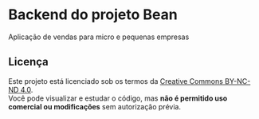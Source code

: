 # Backend do projeto Bean

Aplicação de vendas para micro e pequenas empresas

## Licença

Este projeto está licenciado sob os termos da [Creative Commons BY-NC-ND 4.0](https://creativecommons.org/licenses/by-nc-nd/4.0/deed.pt_BR).  
Você pode visualizar e estudar o código, mas **não é permitido uso comercial ou modificações** sem autorização prévia.